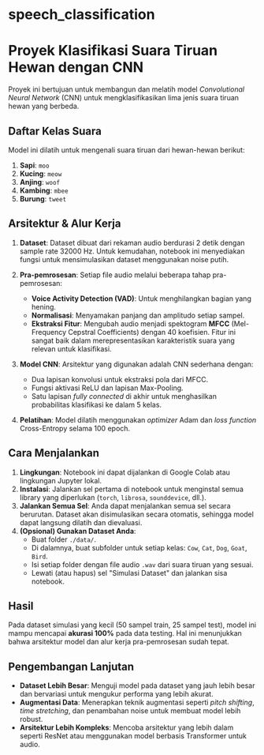 # speech_classification
# Proyek Klasifikasi Suara Tiruan Hewan dengan CNN

Proyek ini bertujuan untuk membangun dan melatih model *Convolutional Neural Network* (CNN) untuk mengklasifikasikan lima jenis suara tiruan hewan yang berbeda.

## Daftar Kelas Suara

Model ini dilatih untuk mengenali suara tiruan dari hewan-hewan berikut:
1.  **Sapi**: `moo`
2.  **Kucing**: `meow`
3.  **Anjing**: `woof`
4.  **Kambing**: `mbee`
5.  **Burung**: `tweet`

## Arsitektur & Alur Kerja

1.  **Dataset**: Dataset dibuat dari rekaman audio berdurasi 2 detik dengan sample rate 32000 Hz. Untuk kemudahan, notebook ini menyediakan fungsi untuk mensimulasikan dataset menggunakan noise putih.

2.  **Pra-pemrosesan**: Setiap file audio melalui beberapa tahap pra-pemrosesan:
    * **Voice Activity Detection (VAD)**: Untuk menghilangkan bagian yang hening.
    * **Normalisasi**: Menyamakan panjang dan amplitudo setiap sampel.
    * **Ekstraksi Fitur**: Mengubah audio menjadi spektogram **MFCC** (Mel-Frequency Cepstral Coefficients) dengan 40 koefisien. Fitur ini sangat baik dalam merepresentasikan karakteristik suara yang relevan untuk klasifikasi.

3.  **Model CNN**: Arsitektur yang digunakan adalah CNN sederhana dengan:
    * Dua lapisan konvolusi untuk ekstraksi pola dari MFCC.
    * Fungsi aktivasi ReLU dan lapisan Max-Pooling.
    * Satu lapisan *fully connected* di akhir untuk menghasilkan probabilitas klasifikasi ke dalam 5 kelas.

4.  **Pelatihan**: Model dilatih menggunakan *optimizer* Adam dan *loss function* Cross-Entropy selama 100 epoch.

## Cara Menjalankan

1.  **Lingkungan**: Notebook ini dapat dijalankan di Google Colab atau lingkungan Jupyter lokal.
2.  **Instalasi**: Jalankan sel pertama di notebook untuk menginstal semua library yang diperlukan (`torch`, `librosa`, `sounddevice`, dll.).
3.  **Jalankan Semua Sel**: Anda dapat menjalankan semua sel secara berurutan. Dataset akan disimulasikan secara otomatis, sehingga model dapat langsung dilatih dan dievaluasi.
4.  **(Opsional) Gunakan Dataset Anda**:
    * Buat folder `./data/`.
    * Di dalamnya, buat subfolder untuk setiap kelas: `Cow`, `Cat`, `Dog`, `Goat`, `Bird`.
    * Isi setiap folder dengan file audio `.wav` dari suara tiruan yang sesuai.
    * Lewati (atau hapus) sel "Simulasi Dataset" dan jalankan sisa notebook.

## Hasil

Pada dataset simulasi yang kecil (50 sampel train, 25 sampel test), model ini mampu mencapai **akurasi 100%** pada data testing. Hal ini menunjukkan bahwa arsitektur model dan alur kerja pra-pemrosesan sudah tepat.

## Pengembangan Lanjutan

* **Dataset Lebih Besar**: Menguji model pada dataset yang jauh lebih besar dan bervariasi untuk mengukur performa yang lebih akurat.
* **Augmentasi Data**: Menerapkan teknik augmentasi seperti *pitch shifting*, *time stretching*, dan penambahan noise untuk membuat model lebih robust.
* **Arsitektur Lebih Kompleks**: Mencoba arsitektur yang lebih dalam seperti ResNet atau menggunakan model berbasis Transformer untuk audio.
